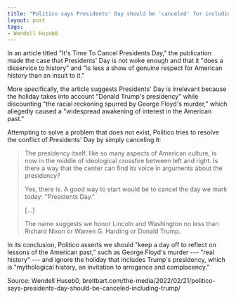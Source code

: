 ```yaml
---
title: "Politico says Presidents' Day should be 'canceled' for including Trump"
layout: post
tags:
- Wendell Huseb0
---
```


In an article titled "It's Time To Cancel Presidents Day," the publication made the case that Presidents' Day is not woke enough and that it "does a disservice to history" and "is less a show of genuine respect for American history than an insult to it."

More specifically, the article suggests Presidents' Day is irrelevant because the holiday takes into account "Donald Trump's presidency" while discounting "the racial reckoning spurred by George Floyd's murder," which allegedly caused a "widespread awakening of interest in the American past."

Attempting to solve a problem that does not exist, Politico tries to resolve the conflict of Presidents' Day by simply canceling it:

> The presidency itself, like so many aspects of American culture, is now in the middle of ideological crossfire between left and right. Is there a way that the center can find its voice in arguments about the presidency?
>
> Yes, there is. A good way to start would be to cancel the day we mark today: "Presidents Day."
>
> [...]
>
> The name suggests we honor Lincoln and Washington no less than Richard Nixon or Warren G. Harding or Donald Trump.

In its conclusion, Politico asserts we should "keep a day off to reflect on lessons of the American past," such as George Floyd's murder --- "real history" --- and ignore the holiday that includes Trump's presidency, which is "mythological history, an invitation to arrogance and complacency."

Source: Wendell Huseb0, breitbart.com/the-media/2022/02/21/politico-says-presidents-day-should-be-canceled-including-trump/
